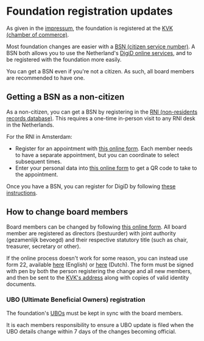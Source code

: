 # Foundation registration updates

As given in the [impressum](./impressum.md), the foundation is registered at the [KVK (chamber of commerce)](https://www.kvk.nl/).

Most foundation changes are easier with a [BSN (citizen service number)](https://business.gov.nl/regulation/citizen-service-number/).
A BSN both allows you to use the Netherland's [DigiD online services](https://www.digid.nl/en),
and to be registered with the foundation more easily.

You can get a BSN even if you're not a citizen.
As such, all board members are recommended to have one.

## Getting a BSN as a non-citizen

As a non-citizen, you can get a BSN by registering in the [RNI (non-residents records database)](https://www.netherlandsworldwide.nl/non-residents-records-database).
This requires a one-time in-person visit to any RNI desk in the Netherlands.

For the RNI in Amsterdam:
- Register for an appointment with [this online form](https://www.amsterdam.nl/en/civil-affairs/first-registration).
  Each member needs to have a separate appointment, but you can coordinate to select subsequent times.
- Enter your personal data into [this online form](https://rni-webform.rvig.nl/en) to get a QR code to take to the appointment.

Once you have a BSN, you can register for DigiD by following [these instructions](https://www.digid.nl/en/living-abroad).

## How to change board members

Board members can be changed by following [this online form](https://www.kvk.nl/en/report-a-change/register-change-or-remove-legal-entity-officials).
All board member are registered as directors (bestuurder) with joint authority (gezamenlijk bevoegd)
and their respective statutory title (such as chair, treasurer, secretary or other).

If the online process doesn't work for some reason, you can instead use form 22,
available [here](https://www.kvk.nl/en/about-the-business-register/download-form-22/) (English)
or [here](https://www.kvk.nl/over-het-handelsregister/formulier-22-functionarissen-inschrijven-van-vve-of-stichting-of-vereniging-zonder-onderneming/) (Dutch).
The form must be signed with pen by both the person registering the change and all new members,
and then be sent to the [KVK's address](https://www.kvk.nl/hulp-en-contact/postadressen/) along with copies of valid identity documents.

### UBO (Ultimate Beneficial Owners) registration

The foundation's [UBOs](https://www.kvk.nl/english/registration/ubo-report/) must be kept in sync with the board members.

It is each members responsibility to ensure a UBO update is filed when the UBO details change within 7 days of the changes becoming official.
